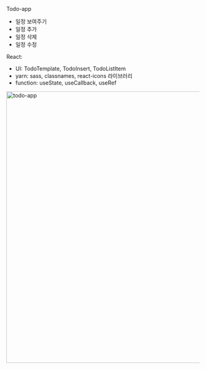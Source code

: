 Todo-app
- 일정 보여주기
- 일정 추가
- 일정 삭제
- 일정 수정

React:
- UI: TodoTemplate, TodoInsert, TodoListItem
- yarn: sass, classnames, react-icons 라이브러리
- function: useState, useCallback, useRef

<img width="709" alt="todo-app" src="https://user-images.githubusercontent.com/102382351/194507685-7bf15771-a61e-4fe3-adbf-54951ae49d29.png">
